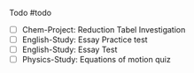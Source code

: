 Todo
#todo
- [ ] Chem-Project: Reduction Tabel Investigation
- [ ] English-Study: Essay Practice test
- [ ] English-Study: Essay Test
- [ ] Physics-Study: Equations of motion quiz
